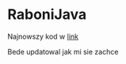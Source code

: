# RaboniJava
Najnowszy kod w [link](https://github.com/11ArkaN/RaboniJava/tree/24.11.23)

Bede updatowal jak mi sie zachce
